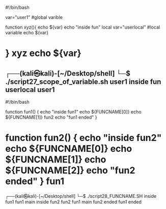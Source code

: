 #!/bin/bash

var="user1"   #global varible

function xyz(){
    echo ${var}
    echo "inside fun"
    local var="userlocal"  #local variable
    echo ${var}

}
xyz
echo ${var}
==============================
                                                                                    
┌──(kali㉿kali)-[~/Desktop/shell]
└─$ ./script27_scope_of_variable.sh
user1
inside fun
userlocal
user1
------------------------------------------

#!/bin/bash

function fun1() {
    echo "inside fun1"
    echo ${FUNCNAME[0]}
    echo ${FUNCNAME[1]}
    fun2
    echo "fun1 ended"
}

function fun2() {
    echo "inside fun2"
    echo ${FUNCNAME[0]}
    echo ${FUNCNAME[1]}
    echo ${FUNCNAME[2]}
    echo "fun2 ended"
}
fun1
=============================================
                                                                                    
┌──(kali㉿kali)-[~/Desktop/shell]
└─$ ./script28_FUNCNAME.SH
inside fun1
fun1
main
inside fun2
fun2
fun1
main
fun2 ended
fun1 ended
            